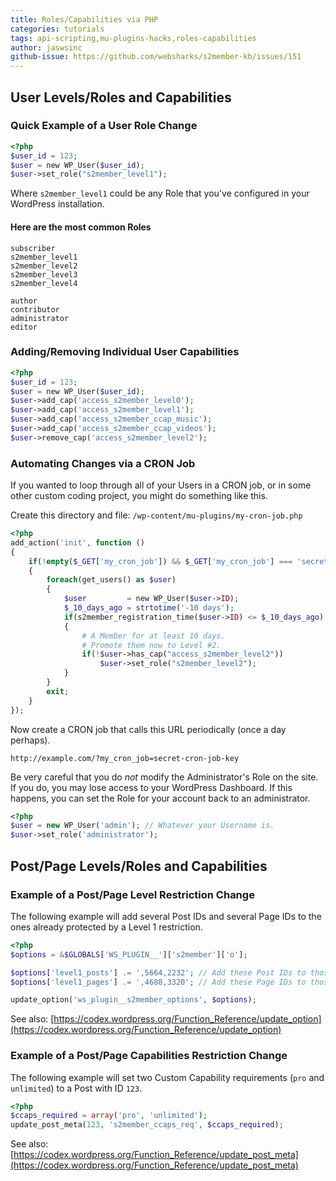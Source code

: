 ```yaml
---
title: Roles/Capabilities via PHP
categories: tutorials
tags: api-scripting,mu-plugins-hacks,roles-capabilities
author: jaswsinc
github-issue: https://github.com/websharks/s2member-kb/issues/151
---
```

## User Levels/Roles and Capabilities

### Quick Example of a User Role Change

```php
<?php
$user_id = 123;
$user = new WP_User($user_id);
$user->set_role("s2member_level1");
```

Where `s2member_level1` could be any Role that you've configured in your WordPress installation.

#### Here are the most common Roles

```text
subscriber
s2member_level1
s2member_level2
s2member_level3
s2member_level4

author
contributor
administrator
editor
```

### Adding/Removing Individual User Capabilities

```php
<?php
$user_id = 123;
$user = new WP_User($user_id);
$user->add_cap('access_s2member_level0');
$user->add_cap('access_s2member_level1');
$user->add_cap('access_s2member_ccap_music');
$user->add_cap('access_s2member_ccap_videos');
$user->remove_cap('access_s2member_level2');
```

### Automating Changes via a CRON Job

If you wanted to loop through all of your Users in a CRON job, or in some other custom coding project, you might do something like this.

Create this directory and file:
`/wp-content/mu-plugins/my-cron-job.php`

```php
<?php
add_action('init', function ()
{
	if(!empty($_GET['my_cron_job']) && $_GET['my_cron_job'] === 'secret-cron-job-key')
	{
		foreach(get_users() as $user)
		{
			$user         = new WP_User($user->ID);
			$_10_days_ago = strtotime('-10 days');
			if(s2member_registration_time($user->ID) <= $_10_days_ago)
			{
				# A Member for at least 10 days.
				# Promote them now to Level #2.
				if(!$user->has_cap("access_s2member_level2"))
					$user->set_role("s2member_level2");
			}
		}
		exit;
	}
});
```

Now create a CRON job that calls this URL periodically (once a day perhaps).

```text
http://example.com/?my_cron_job=secret-cron-job-key
```

Be very careful that you do _not_ modify the Administrator's Role on the site. If you do, you may lose access to your WordPress Dashboard. If this happens, you can set the Role for your account back to an administrator.

```php
<?php
$user = new WP_User('admin'); // Whatever your Username is.
$user->set_role('administrator');
```

## Post/Page Levels/Roles and Capabilities

### Example of a Post/Page Level Restriction Change

The following example will add several Post IDs and several Page IDs to the ones already protected by a Level 1 restriction.

```php
<?php
$options = &$GLOBALS['WS_PLUGIN__']['s2member']['o'];

$options['level1_posts'] .= ',5664,2232'; // Add these Post IDs to those that are already protected.
$options['level1_pages'] .= ',4688,3320'; // Add these Page IDs to those that are already protected.

update_option('ws_plugin__s2member_options', $options);
```

See also: [https://codex.wordpress.org/Function_Reference/update_option](https://codex.wordpress.org/Function_Reference/update_option)

### Example of a Post/Page Capabilities Restriction Change

The following example will set two Custom Capability requirements (`pro` and `unlimited`) to a Post with ID `123`.

```php
<?php
$ccaps_required = array('pro', 'unlimited');
update_post_meta(123, 's2member_ccaps_req', $ccaps_required);
```

See also: [https://codex.wordpress.org/Function_Reference/update_post_meta](https://codex.wordpress.org/Function_Reference/update_post_meta)
